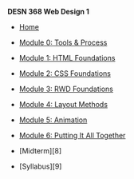 **DESN 368 Web Design 1**
* [Home](/)
* [Module 0: Tools & Process](/docs/module-0/README.md)
* [Module 1: HTML Foundations](/docs/module-1/README.md)
* [Module 2: CSS Foundations](/docs/module-2/README.md)
* [Module 3: RWD Foundations](/docs/module-3/README.md)
* [Module 4: Layout Methods](/docs/module-4/README.md)
* [Module 5: Animation](/docs/module-5/README.md)
* [Module 6: Putting It All Together](/docs/module-6/README.md)

* [Midterm][8]

* [Syllabus][9]